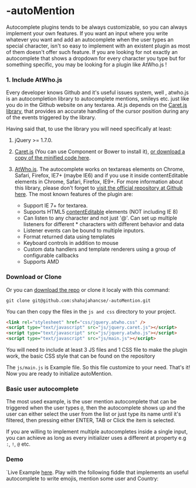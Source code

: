 # -autoMention

Autocomplete plugins tends to be always customizable, so you can always implement your own features. If you want an input where you write whatever you want and add an autocomplete when the user types an special character, isn't so easy to implement with an existent plugin as most of them doesn't offer such feature. If you are looking for not exactly an autocomplete that shows a dropdown for every character you type but for something specific, you may be looking for a plugin like AtWho.js !

### 1. Include AtWho.js

Every developer knows Github and it's useful issues system, well , atwho.js is an autocompletion library to autocomplete mentions, smileys etc. just like you do in the Github website on any textarea. At.js depends on the [Caret.js library](https://github.com/ichord/Caret.js), that provides an accurate handling of the cursor position during any of the events triggered by the library.

Having said that, to use the library you will need specifically at least:

1. jQuery >= 1.7.0.
2. [Caret.js](https://github.com/ichord/Caret.js) (You can use Component or Bower to install it), [or download a copy of the minified code here](https://github.com/ichord/Caret.js/tree/master/dist).
3. [AtWho.js](https://github.com/ichord/At.js.git). The autocomplete works on textareas elements on Chrome, Safari, Firefox, IE7+ (maybe IE6) and if you use it inside contentEditable elements in Chrome, Safari, Firefox, IE9+. For more information about this library, please don't forget to [visit the official repository at Github here](https://github.com/ichord/At.js). The most known features of the plugin are:

    * Support IE 7+ for textarea.
    * Supports HTML5 [contentEditable](https://developer.mozilla.org/en-US/docs/Web/Guide/HTML/Content_Editable) elements (NOT including IE 8)
    * Can listen to any character and not just '@'. Can set up multiple listeners for different * characters with different behavior and data
    * Listener events can be bound to multiple inputors.
    * Format returned data using templates
    * Keyboard controls in addition to mouse
    * Custom data handlers and template renderers using a group of configurable callbacks
    * Supports AMD

### Download or Clone

Or you can [download the repo](https://github.com/shahajahancse/-autoMention/archive/refs/heads/master.zip) or clone it localy with this command:

```shell
git clone git@github.com:shahajahancse/-autoMention.git
```

You can then copy the files in the `js and css` directory to your project.

```html
<link rel="stylesheet" href="css/jquery.atwho.css" />
<script type="text/javascript" src="js/jquery.caret.js"></script>
<script type="text/javascript" src="js/jquery.atwho.js"></script>
<script type="text/javascript" src="js/main.js"></script>
```
You will need to include at least 3 JS files and 1 CSS file to make the plugin work, the basic CSS style that can be found on the repository

The `js/main.js` is Example file. So this file customize to your need.
That's it! Now you are ready to initialize autoMention.

### Basic user autocomplete
The most used example, is the user mention autocomplete that can be triggered when the user types `@`, then the autocomplete shows up and the user can either select the user from the list or just type its name until it's filtered, then pressing either ENTER, TAB or Click the item is selected.

If you are willing to implement multiple autocompletes inside a single input, you can achieve as long as every initializer uses a different at property e.g `:`, `!`, `@` etc.

### Demo
`Live Example [here](https://shahajahancse.github.io/-autoMention/).
Play with the following fiddle that implements an useful autocomplete to write emojis, mention some user and Country:
